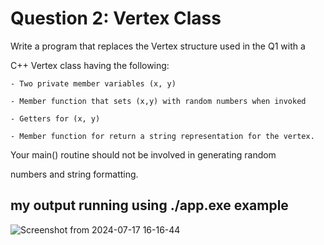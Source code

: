 # Question 2: Vertex Class

Write a program that replaces the Vertex structure used in the Q1 with a

C++ Vertex class having the following:

	- Two private member variables (x, y)
	
	- Member function that sets (x,y) with random numbers when invoked
	
	- Getters for (x, y)
	
	- Member function for return a string representation for the vertex.
	
Your main() routine should not be involved in generating random

numbers and string formatting.

## my output running using ./app.exe example

![Screenshot from 2024-07-17 16-16-44](https://github.com/user-attachments/assets/c79648f7-4cd3-456e-b38f-85012cbee70f)
